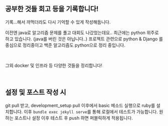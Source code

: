 ## 공부한 것들 회고 등을 기록합니다!
기록...해서 까먹더라도 다시 기억할 수 있게 작성해둡니다.

이전엔 java로 알고리즘 문제를 풀고 대회도 나갔었는데요.. 최근에는 python 위주로 하고 있습니다. (java를 버린 것은 아닙니다..) 프로젝트 관련으로 python & Django 를 중심으로 정리중이고 백준 알고리즘도 python으로 정리 중입니다. 

<br>

그외 docker 및 인프라 등 다양한 것들을 정리합니다!

<br>

## 설정 및 포스트 작성 시
git pull 받고, development_setup pull 이후에서 basic 메소드 실행으로 ruby를 설치합니다. 이후 `bundle exec jekyll serve`를 통해 로컬에서 테스트가 가능합니다. 원하는 포스트나 설정 이후 테스트 후 push 하면 퍼블릭하게 적용됩니다.
